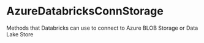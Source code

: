 # AzureDatabricksConnStorage
Methods that Databricks can use to connect to Azure BLOB Storage or Data Lake Store

